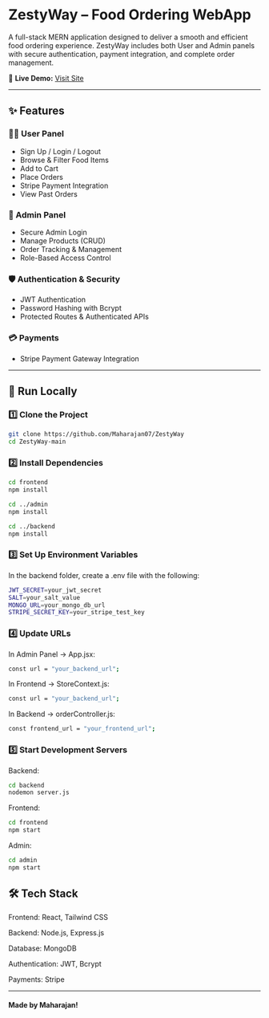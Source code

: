 # ZestyWay – Food Ordering WebApp

A full-stack MERN application designed to deliver a smooth and efficient food ordering experience. ZestyWay includes both User and Admin panels with secure authentication, payment integration, and complete order management.

🔗 **Live Demo:** [Visit Site](https://zestyway-1.onrender.com)

---

## ✨ Features

### 🧑‍🍳 User Panel

- Sign Up / Login / Logout  
- Browse & Filter Food Items  
- Add to Cart  
- Place Orders  
- Stripe Payment Integration  
- View Past Orders  

### 🔐 Admin Panel

- Secure Admin Login  
- Manage Products (CRUD)  
- Order Tracking & Management  
- Role-Based Access Control  

### 🛡 Authentication & Security

- JWT Authentication  
- Password Hashing with Bcrypt  
- Protected Routes & Authenticated APIs  

### 💳 Payments

- Stripe Payment Gateway Integration  

---

## 🚀 Run Locally

### 1️⃣ Clone the Project

```bash
git clone https://github.com/Maharajan07/ZestyWay
cd ZestyWay-main
```
### 2️⃣ Install Dependencies
```bash
cd frontend
npm install

cd ../admin
npm install

cd ../backend
npm install
```
### 3️⃣ Set Up Environment Variables
In the backend folder, create a .env file with the following:

```bash
JWT_SECRET=your_jwt_secret
SALT=your_salt_value
MONGO_URL=your_mongo_db_url
STRIPE_SECRET_KEY=your_stripe_test_key
```

### 4️⃣ Update URLs
In Admin Panel → App.jsx:

```bash
const url = "your_backend_url";
```

In Frontend → StoreContext.js:

```bash
const url = "your_backend_url";
```

In Backend → orderController.js:

```bash
const frontend_url = "your_frontend_url";
```

### 5️⃣ Start Development Servers
Backend:

```bash
cd backend
nodemon server.js
```

Frontend:

```bash
cd frontend
npm start
```

Admin:

```bash
cd admin
npm start
```

## 🛠 Tech Stack
Frontend: React, Tailwind CSS

Backend: Node.js, Express.js

Database: MongoDB

Authentication: JWT, Bcrypt

Payments: Stripe

---

#### Made by Maharajan!
